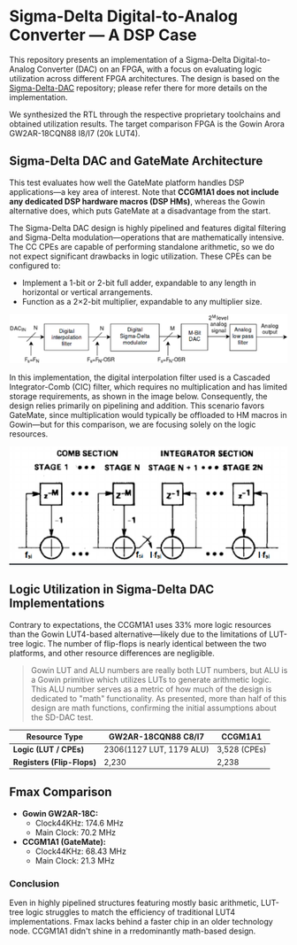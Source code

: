# Sigma-Delta Digital-to-Analog Converter — A DSP Case

This repository presents an implementation of a Sigma-Delta Digital-to-Analog Converter (DAC) on an FPGA, with a focus on evaluating logic utilization across different FPGA architectures. The design is based on the [Sigma-Delta-DAC](https://github.com/aimamovic6/Sigma-Delta-DAC) repository; please refer there for more details on the implementation.

We synthesized the RTL through the respective proprietary toolchains and obtained utilization results. The target comparison FPGA is the Gowin Arora GW2AR-18CQN88 I8/I7 (20k LUT4).

## Sigma-Delta DAC and GateMate Architecture

This test evaluates how well the GateMate platform handles DSP applications—a key area of interest. Note that **CCGM1A1 does not include any dedicated DSP hardware macros (DSP HMs)**, whereas the Gowin alternative does, which puts GateMate at a disadvantage from the start.

The Sigma-Delta DAC design is highly pipelined and features digital filtering and Sigma-Delta modulation—operations that are mathematically intensive. The CC CPEs are capable of performing standalone arithmetic, so we do not expect significant drawbacks in logic utilization. These CPEs can be configured to:
- Implement a 1-bit or 2-bit full adder, expandable to any length in horizontal or vertical arrangements.
- Function as a 2×2-bit multiplier, expandable to any multiplier size.


![alt text](image.png)  

In this implementation, the digital interpolation filter used is a Cascaded Integrator-Comb (CIC) filter, which requires no multiplication and has limited storage requirements, as shown in the image below. Consequently, the design relies primarily on pipelining and addition. This scenario favors GateMate, since multiplication would typically be offloaded to HM macros in Gowin—but for this comparison, we are focusing solely on the logic resources.


![alt text](image-1.png)


## Logic Utilization in Sigma-Delta DAC Implementations

Contrary to expectations, the CCGM1A1 uses 33% more logic resources than the Gowin LUT4-based alternative—likely due to the limitations of LUT-tree logic. The number of flip-flops is nearly identical between the two platforms, and other resource differences are negligible.

>Gowin LUT and ALU numbers are really both LUT numbers, but ALU is a Gowin primitive which utilizes LUTs to generate arithmetic logic. This ALU number serves as a metric of how much of the design is dedicated to "math" functionality. As presented, more than half of this design are math functions, confirming the initial assumptions about the SD-DAC test.

| **Resource Type**         | **GW2AR-18CQN88 C8/I7** | **CCGM1A1**       |
|---------------------------|-------------------------|-------------------|
| **Logic (LUT / CPEs)**   | 2306(1127 LUT, 1179 ALU) | 3,528 (CPEs)     |
| **Registers (Flip-Flops)**     | 2,230                   | 2,238            |

## Fmax Comparison
- **Gowin GW2AR-18C:**  
  - Clock44KHz: 174.6 MHz  
  - Main Clock:  70.2 MHz
- **CCGM1A1 (GateMate):**  
  - Clock44KHz: 68.43 MHz  
  - Main Clock: 21.3 MHz

### Conclusion

Even in highly pipelined structures featuring mostly basic arithmetic, LUT-tree logic struggles to match the efficiency of traditional LUT4 implementations. Fmax lacks behind a faster chip in an older technology node. CCGM1A1 didn't shine in a rredominantly math-based design. 